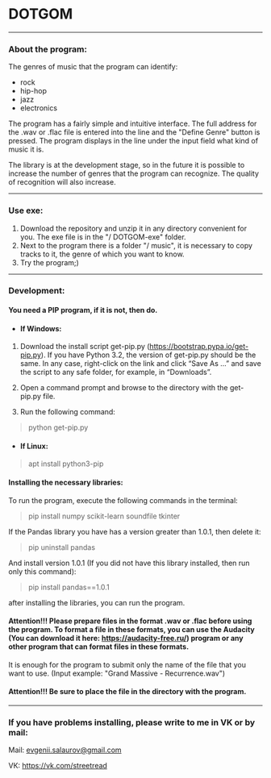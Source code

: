 # DOTGOM
***
### About the program:
The genres of music that the program can identify:
- rock 
- hip-hop 
- jazz 
- electronics

The program has a fairly simple and intuitive interface. The full address for the .wav or .flac file is entered into the line and the "Define Genre" button is pressed. The program displays in the line under the input field what kind of music it is.

The library is at the development stage, so in the future it is possible to increase the number of genres that the program can recognize. The quality of recognition will also increase.
***
### Use exe:
1. Download the repository and unzip it in any directory convenient for you. The exe file is in the "/ DOTGOM-exe" folder.
2. Next to the program there is a folder "/ music", it is necessary to copy tracks to it, the genre of which you want to know.
3. Try the program;)
***
### Development:
#### You need a PIP program, if it is not, then do.
- #### If Windows: 

1. Download the install script get-pip.py (https://bootstrap.pypa.io/get-pip.py). If you have Python 3.2, the version of get-pip.py should be the same. In any case, right-click on the link and click “Save As ...” and save the script to any safe folder, for example, in “Downloads”.

2. Open a command prompt and browse to the directory with the get-pip.py file.

3. Run the following command: 
> python get-pip.py
- #### If Linux:
> apt install python3-pip
#### Installing the necessary libraries:
To run the program, execute the following commands in the terminal:
> pip install numpy scikit-learn soundfile tkinter

If the Pandas library you have has a version greater than 1.0.1, then delete it:
> pip uninstall pandas

And install version 1.0.1 (If you did not have this library installed, then run only this command):
> pip install pandas==1.0.1

after installing the libraries, you can run the program.

#### Attention!!! Please prepare files in the format .wav or .flac before using the program. To format a file in these formats, you can use the Audacity (You can download it here: https://audacity-free.ru/) program or any other program that can format files in these formats.

It is enough for the program to submit only the name of the file that you want to use. (Input example: "Grand Massive - Recurrence.wav")
#### Attention!!! Be sure to place the file in the directory with the program.
*** 
### If you have problems installing, please write to me in VK or by mail:

Mail: evgenii.salaurov@gmail.com

VК: https://vk.com/streetread
